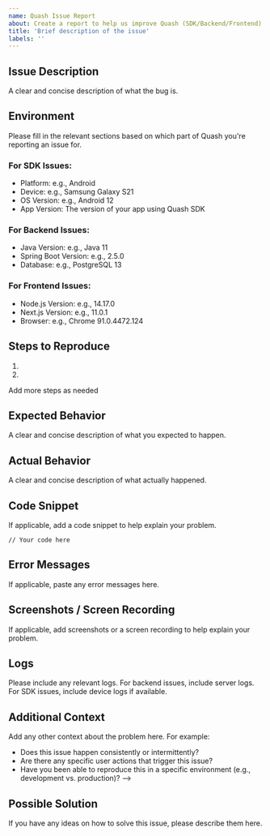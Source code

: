 ```yaml
---
name: Quash Issue Report
about: Create a report to help us improve Quash (SDK/Backend/Frontend)
title: 'Brief description of the issue'
labels: ''
---
```


## Issue Description
A clear and concise description of what the bug is.

## Environment
Please fill in the relevant sections based on which part of Quash you're reporting an issue for.

### For SDK Issues:
- Platform: e.g., Android 
- Device: e.g., Samsung Galaxy S21
- OS Version: e.g., Android 12
- App Version: The version of your app using Quash SDK

### For Backend Issues:
- Java Version: e.g., Java 11
- Spring Boot Version: e.g., 2.5.0
- Database: e.g., PostgreSQL 13

### For Frontend Issues:
- Node.js Version: e.g., 14.17.0
- Next.js Version: e.g., 11.0.1
- Browser: e.g., Chrome 91.0.4472.124

## Steps to Reproduce
1. 
2. 
Add more steps as needed

## Expected Behavior
A clear and concise description of what you expected to happen.

## Actual Behavior
A clear and concise description of what actually happened.

## Code Snippet
If applicable, add a code snippet to help explain your problem.
```
// Your code here
```

## Error Messages
If applicable, paste any error messages here.

## Screenshots / Screen Recording
If applicable, add screenshots or a screen recording to help explain your problem.

## Logs
Please include any relevant logs. For backend issues, include server logs. For SDK issues, include device logs if available.

## Additional Context
Add any other context about the problem here. For example:
- Does this issue happen consistently or intermittently?
- Are there any specific user actions that trigger this issue?
- Have you been able to reproduce this in a specific environment (e.g., development vs. production)?
-->

## Possible Solution
If you have any ideas on how to solve this issue, please describe them here.